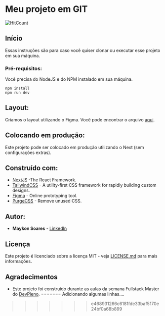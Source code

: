 # Meu projeto em GIT

[![HitCount](https://hits.dwyl.com/MaykonBacon/meu-projeto-git.svg)](https://hits.dwyl.com/MaykonBacon/meu-projeto-git)

## Início

Essas instruções são para caso você quiser clonar ou executar esse projeto em sua máquina.

### Pré-requisitos:

Você precisa do NodeJS e do NPM instalado em sua máquina.

```
npm install
npm run dev
```

## Layout:

Criamos o layout utilizando o Figma. Você pode encontrar o arquivo [aqui](https://www.figma.com/file/Ug1D0iyEzByElYhG7ifGZk/PalpiteBoxMB?node-id=0%3A1).

## Colocando em produção:

Este projeto pode ser colocado em produção utilizando o Next (sem configurações extras).

## Construído com:

* [NextJS](https://nextjs.org/) -The React Framework.
* [TailwindCSS](https://tailwindcss.com/) - A utility-first CSS framework for
rapidly building custom designs.
* [Figma](https://figma.com/) - Online prototyping tool.
* [PurgeCSS](https://purgecss.com/) - Remove unused CSS. 

## Autor:

* **Maykon Soares** - [LinkedIn](https://www.linkedin.com/in/maykon-soares-18039514a/)


## Licença

Este projeto é licenciado sobre a licença MIT - veja [LICENSE.md](LICENSE.md) para mais informações.

## Agradecimentos

* Este projeto foi construído durante as aulas da semana Fullstack Master do [DevPleno](https://devpleno.com).
=======
 Adicionando algumas linhas....
>>>>>>> e468931266c6181fde33baf5170e24bf0a68b899
